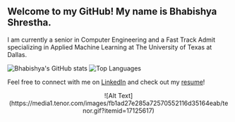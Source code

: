 ## Welcome to my GitHub! My name is Bhabishya Shrestha.

I am currently a senior in Computer Engineering and a Fast Track Admit specializing in Applied Machine Learning at The University of Texas at Dallas.

![Bhabishya's GitHub stats](https://github-readme-stats.vercel.app/api?username=bhabishya-shrestha&show_icons=true&theme=dark&show=reviews,discussions_started,discussions_answered,prs_merged,prs_merged_percentage)         ![Top Languages](https://github-readme-stats.vercel.app/api/top-langs/?username=bhabishya-shrestha&size_weight=0.5&count_weight=0.5&theme=dark)

Feel free to connect with me on [LinkedIn](https://www.linkedin.com/in/shrestha-bhabishya/) and check out my [resume](https://www.linkedin.com/in/shrestha-bhabishya/overlay/1705186646406/single-media-viewer/?profileId=ACoAADTuBEMB8XPGOdGrJHJKxsgnheNFTH0mxlA)!

<div style="text-align:center">
  ![Alt Text](https://media1.tenor.com/images/fb1ad27e285a72570552116d35164eab/tenor.gif?itemid=17125617)
</div>

